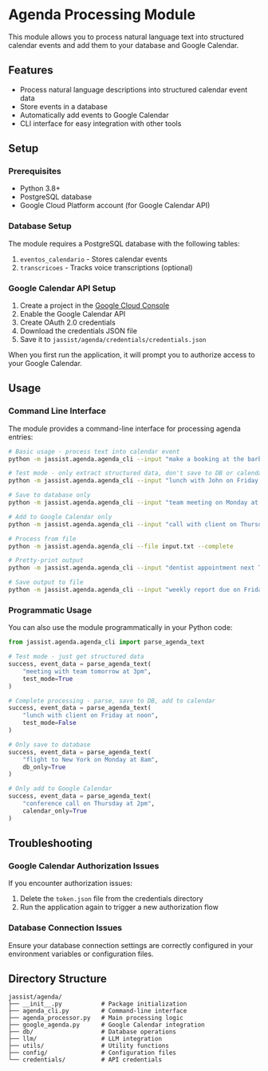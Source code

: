 # Agenda Processing Module

This module allows you to process natural language text into structured calendar events and add them to your database and Google Calendar.

## Features

- Process natural language descriptions into structured calendar event data
- Store events in a database
- Automatically add events to Google Calendar
- CLI interface for easy integration with other tools

## Setup

### Prerequisites

- Python 3.8+
- PostgreSQL database
- Google Cloud Platform account (for Google Calendar API)

### Database Setup

The module requires a PostgreSQL database with the following tables:

1. `eventos_calendario` - Stores calendar events
2. `transcricoes` - Tracks voice transcriptions (optional)

### Google Calendar API Setup

1. Create a project in the [Google Cloud Console](https://console.cloud.google.com/)
2. Enable the Google Calendar API
3. Create OAuth 2.0 credentials
4. Download the credentials JSON file
5. Save it to `jassist/agenda/credentials/credentials.json`

When you first run the application, it will prompt you to authorize access to your Google Calendar.

## Usage

### Command Line Interface

The module provides a command-line interface for processing agenda entries:

```bash
# Basic usage - process text into calendar event
python -m jassist.agenda.agenda_cli --input "make a booking at the barber at 3pm tomorrow" --complete

# Test mode - only extract structured data, don't save to DB or calendar
python -m jassist.agenda.agenda_cli --input "lunch with John on Friday at noon" --test

# Save to database only
python -m jassist.agenda.agenda_cli --input "team meeting on Monday at 10am" --db-only

# Add to Google Calendar only
python -m jassist.agenda.agenda_cli --input "call with client on Thursday at 2pm" --calendar-only

# Process from file
python -m jassist.agenda.agenda_cli --file input.txt --complete

# Pretty-print output
python -m jassist.agenda.agenda_cli --input "dentist appointment next Tuesday at 9am" --test --pretty

# Save output to file
python -m jassist.agenda.agenda_cli --input "weekly report due on Friday" --test --output event.json
```

### Programmatic Usage

You can also use the module programmatically in your Python code:

```python
from jassist.agenda.agenda_cli import parse_agenda_text

# Test mode - just get structured data
success, event_data = parse_agenda_text(
    "meeting with team tomorrow at 3pm", 
    test_mode=True
)

# Complete processing - parse, save to DB, add to calendar
success, event_data = parse_agenda_text(
    "lunch with client on Friday at noon",
    test_mode=False
)

# Only save to database
success, event_data = parse_agenda_text(
    "flight to New York on Monday at 8am",
    db_only=True
)

# Only add to Google Calendar
success, event_data = parse_agenda_text(
    "conference call on Thursday at 2pm",
    calendar_only=True
)
```

## Troubleshooting

### Google Calendar Authorization Issues

If you encounter authorization issues:

1. Delete the `token.json` file from the credentials directory
2. Run the application again to trigger a new authorization flow

### Database Connection Issues

Ensure your database connection settings are correctly configured in your environment variables or configuration files.

## Directory Structure

```
jassist/agenda/
├── __init__.py           # Package initialization
├── agenda_cli.py         # Command-line interface
├── agenda_processor.py   # Main processing logic
├── google_agenda.py      # Google Calendar integration
├── db/                   # Database operations
├── llm/                  # LLM integration
├── utils/                # Utility functions
├── config/               # Configuration files
└── credentials/          # API credentials
``` 